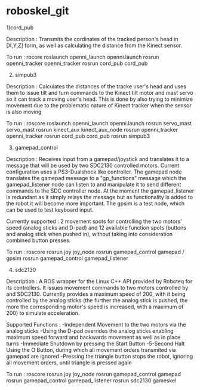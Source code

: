 roboskel_git
============

1)cord_pub 

  Description : Transmits the cordinates of the tracked person's head in [X,Y,Z] form, as well as calculating 
  the distance from the Kinect sensor.
  
  To run :
   rocore
   roslaunch openni_launch openni.launch
   rosrun openni_tracker openni_tracker
   rosrun cord_pub cord_pub
   
2) simpub3

  Description : Calculates the distances of the tracke user's head and uses them to issue tilt and turn commands 
  to the Kinect tilt motor and mast servo so it can track a moving user's head. This is done by also 
  trying to minimize movement due to the problematic nature of Kinect tracker when the sensor is also moving
  
  To run :
   roscore
   roslaunch openni_launch openni.launch
   rosrun servo_mast servo_mast
   rosrun kinect_aux kinect_aux_node
   rosrun openni_tracker openni_tracker
   rosrun cord_pub cord_pub
   rosrun simpub3
   
3) gamepad_control 

  Description : Receives input from a gamepad/joystick and translates it to a message that will be used by two SDC2130 
  controlled motors. Current configuration uses a PS3-Dualshock like controller. The gamepad node translates the gamepad
  message to a "gp_functions" message which the gamepad_listener node can listen to and manipulate it to send different
  commands to the SDC controller node. At the moment the gamepad_listener is redundant as it simply relays the message
  but as functionality is added to the robot it will become more important. The gpsim is a test node, which can be used 
  to test keyboard input.
  
  Currently supported : 2 movement spots for controlling the two motors' speed (analog sticks and D-pad)
  and 12 available function spots (buttons and analog stick when pushed in), without taking into consideration combined
  button presses.
  
  To run :
   roscore
   rosrun joy joy_node
   rosrun gamepad_control gamepad / gpsim
   rosrun gamepad_control gamepad_listener
   
4) sdc2130

  Description : A ROS wrapper for the Linux C++ API provided by Roboteq for its controllers. It issues movement commands
  to two motors controlled by and SDC2130. Currently provides a maximum speed of 200, with it being controlled by the
  analog sticks (the further the analog stick is pushed, the more the corresponding motor's speed is increased, with a 
  maximum of 200) to simulate acceleration.
  
  Supported Functions :
    -Independent Movement to the two motors via the analog sticks
    -Using the D-pad overrides the analog sticks enabling maximum speed forward and backwards movement as well as in place
    turns
    -Immediate Shutdown by pressing the Start Button
    -5-Second Halt Using the O Button, during which all movement orders transmited via gamepad are ignored
    -Pressing the triangle button stops the robot, ignoring all movement orders, until triangle is pressed again
    
  To run : 
   roscore
   rosrun joy joy_node
   rosrun gamepad_control gamepad
   rosrun gamepad_control gamepad_listener
   rosrun sdc2130 gameskel
